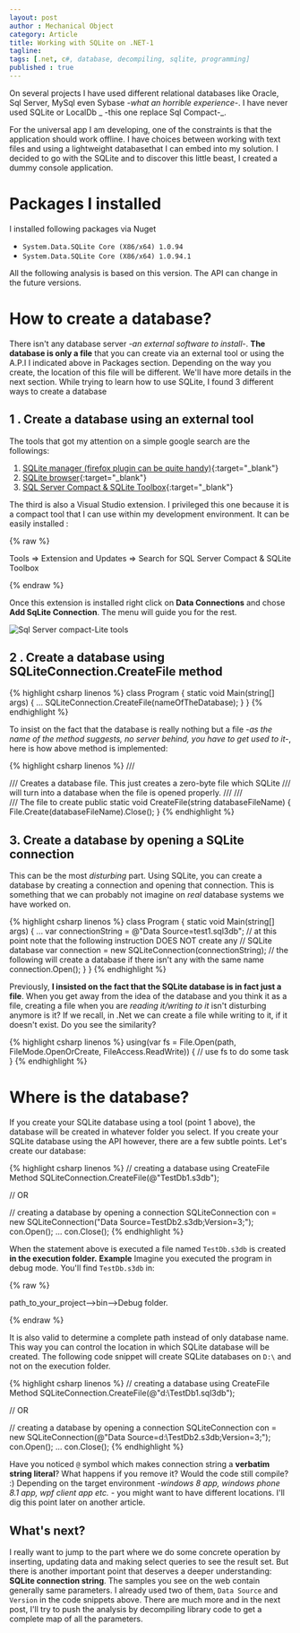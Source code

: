 ```yaml
---
layout: post
author : Mechanical Object
category: Article
title: Working with SQLite on .NET-1
tagline: 
tags: [.net, c#, database, decompiling, sqlite, programming]
published : true
---
```

On several projects I have used different relational databases like Oracle, Sql Server, 
MySql even Sybase _-what an horrible experience-_. I have never used SQLite or LocalDb _
-this one replace Sql Compact-_.

For the universal app I am developing, one of the constraints is that the application 
should work offline. I have choices between working with text files and using a 
lightweight databasethat I can embed into my solution. I decided to go with the SQLite 
and to discover this little beast, I created a dummy console application.

<!--more-->

# Packages I installed

I installed following packages via Nuget 

* `System.Data.SQLite Core (X86/x64) 1.0.94`
* `System.Data.SQLite Core (X86/x64) 1.0.94.1`

All the following analysis is based on this version. The API can change in the future 
versions.

# How to create a database?

There isn't any database server _-an external software to install-_. 
**The database is only a file** that you can create via an external tool or using 
the A.P.I I indicated above in Packages section. Depending on the way you create, 
the location of this file will be different. We'll have more details in the next 
section. While trying to learn how to use SQLite, I found 3 different ways to 
create a database

## 1 . Create a database using an external tool

The tools that got my attention on a simple google search are the followings:

1.  [SQLite manager (firefox plugin can be quite handy)](https://addons.mozilla.org/en-US/firefox/addon/sqlite-manager/){:target="_blank"}
2.  [SQLite browser](http://sourceforge.net/projects/sqlitebrowser/){:target="_blank"}
3.  [SQL Server Compact & SQLite Toolbox](http://sqlcetoolbox.codeplex.com/){:target="_blank"}

The third is also a Visual Studio extension. I privileged this one because it is a compact 
tool that I can use within my development environment. It can be easily installed :

{% raw %}

Tools ⇒ Extension and Updates ⇒ Search for SQL Server Compact & SQLite Toolbox

{% endraw %}


Once this extension is installed right click on **Data Connections** and chose 
**Add SqLite Connection**. The menu will guide you for the rest.

![Sql Server compact-Lite tools](http://i.imgur.com/HBvn7Us.png)



## 2 . Create a database using SQLiteConnection.CreateFile method

{% highlight csharp linenos %}
class Program
{
    static void Main(string[] args)
    {
    ...
    SQLiteConnection.CreateFile(nameOfTheDatabase);
    }
}
{% endhighlight %}


To insist on the fact that the database is really nothing but a file 
_-as the name of the method suggests, no server behind, you have to get used to 
it-_, here is how above method is implemented:

{% highlight csharp linenos %}
 /// <summary>
 /// Creates a database file.  This just creates a zero-byte file which SQLite
 ///             will turn into a database when the file is opened properly.
 /// 
 /// </summary>
 /// <param name="databaseFileName">The file to create</param>
 public static void CreateFile(string databaseFileName)
 {
   File.Create(databaseFileName).Close();
 }
{% endhighlight %}


## 3\. Create a database by opening a SQLite connection

This can be the most _disturbing_ part. Using SQLite, you can create a database by creating a connection and opening that connection. This is something that we can probably not imagine on _real_ database systems we have worked on.

{% highlight csharp linenos %}
class Program
{
    static void Main(string[] args)
    {
        ...
        var connectionString = @"Data Source=test1.sql3db";
        // at this point note that the following instruction DOES NOT create any 
        // SQLite database
        var connection = new SQLiteConnection(connectionString);
        // the following will create a database if there isn't any with the same name
        connection.Open();
    }
}
{% endhighlight %}


Previously, **I insisted on the fact that the SQLite database is in fact just a file**. 
When you get away from the idea of the database and you think it as a file, creating 
a file when you are _reading it/writing to it_ isn't disturbing anymore is it? If we 
recall, in .Net we can create a file while writing to it, if it doesn't exist. 
Do you see the similarity?

{% highlight csharp linenos %}
using(var fs = File.Open(path, FileMode.OpenOrCreate, FileAccess.ReadWrite))
{
    // use fs to do some task 
}
{% endhighlight %}


# Where is the database?

If you create your SQLite database using a tool (point 1 above), the database will be 
created in whatever folder you select. If you create your SQLite database using the API 
however, there are a few subtle points. Let's create our database:

{% highlight csharp linenos %}
// creating a database using CreateFile Method
SQLiteConnection.CreateFile(@"TestDb1.s3db");

// OR

// creating a database by opening a connection
SQLiteConnection con = new SQLiteConnection("Data Source=TestDb2.s3db;Version=3;");
con.Open();
...
con.Close();
{% endhighlight %}


When the statement above is executed a file named `TestDb.s3db` is created 
**in the execution folder.** **Example** Imagine you executed the program in 
debug mode. You'll find `TestDb.s3db` in:

{% raw %}

path_to_your_project-->bin-->Debug folder.

{% endraw %}


It is also valid to determine a complete path instead of only database name. This way you 
can control the location in which SQLite database will be created. The following code 
snippet will create SQLite databases on `D:\` and not on the execution folder.

{% highlight csharp linenos %}
// creating a database using CreateFile Method
SQLiteConnection.CreateFile(@"d:\TestDb1.sql3db");

// OR

// creating a database by opening a connection
SQLiteConnection con = new SQLiteConnection(@"Data Source=d:\TestDb2.s3db;Version=3;");
con.Open();
...
con.Close();
{% endhighlight %}


Have you noticed `@` symbol which makes connection string a **verbatim string literal**? 
What happens if you remove it? Would the code still compile? :) Depending on the target 
environment _-windows 8 app, windows phone 8.1 app, wpf client app etc. -_ you might want 
to have different locations. I'll dig this point later on another article.

## What's next?

I really want to jump to the part where we do some concrete operation by inserting, 
updating data and making select queries to see the result set. But there is another 
important point that deserves a deeper understanding: **SQLite connection string**. 
The samples you see on the web contain generally same parameters. I already used two 
of them, `Data Source` and `Version` in the code snippets above. There are much more 
and in the next post, I'll try to push the analysis by decompiling library code to get 
a complete map of all the parameters.